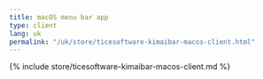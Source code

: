 ```yaml
---
title: macOS menu bar app
type: client
lang: uk
permalink: "/uk/store/ticesoftware-kimaibar-macos-client.html"
---
```


{% include store/ticesoftware-kimaibar-macos-client.md %}
